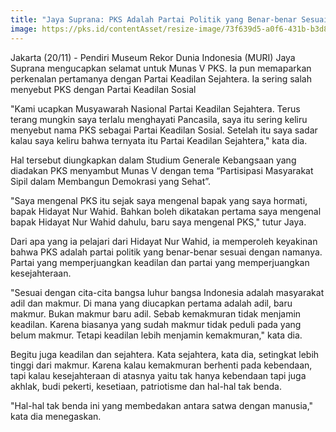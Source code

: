 ```yaml
---
title: "Jaya Suprana: PKS Adalah Partai Politik yang Benar-benar Sesuai dengan Namanya"
image: https://pks.id/contentAsset/resize-image/73f639d5-a0f6-431b-b3d8-8707257504e7/image/?byInode=true&h=768
---
```


Jakarta (20/11) - Pendiri Museum Rekor Dunia Indonesia (MURI) Jaya Suprana mengucapkan selamat untuk Munas V PKS. Ia pun memaparkan perkenalan pertamanya dengan Partai Keadilan Sejahtera. Ia sering salah menyebut PKS dengan Partai Keadilan Sosial

"Kami ucapkan Musyawarah Nasional Partai Keadilan Sejahtera. Terus terang mungkin saya terlalu menghayati Pancasila, saya itu sering keliru menyebut nama PKS sebagai Partai Keadilan Sosial.  Setelah itu saya sadar kalau saya keliru bahwa ternyata itu Partai Keadilan Sejahtera," kata dia.

Hal tersebut diungkapkan dalam Studium Generale Kebangsaan yang diadakan PKS menyambut Munas V dengan tema “Partisipasi Masyarakat Sipil dalam Membangun Demokrasi yang Sehat”.

"Saya mengenal PKS itu sejak saya mengenal bapak yang saya hormati, bapak Hidayat Nur Wahid. Bahkan boleh dikatakan pertama saya mengenal bapak Hidayat Nur Wahid dahulu, baru saya mengenal PKS," tutur Jaya.

Dari apa yang ia pelajari dari Hidayat Nur Wahid, ia memperoleh keyakinan bahwa PKS adalah partai politik yang benar-benar sesuai dengan namanya. Partai yang memperjuangkan keadilan dan partai yang memperjuangkan kesejahteraan.

"Sesuai dengan cita-cita bangsa luhur bangsa Indonesia adalah masyarakat adil dan makmur. Di mana yang diucapkan pertama adalah adil, baru makmur. Bukan makmur baru adil. Sebab kemakmuran tidak menjamin keadilan. Karena biasanya yang sudah makmur tidak peduli pada yang belum makmur. Tetapi keadilan lebih menjamin kemakmuran," kata dia.

Begitu juga keadilan dan sejahtera. Kata sejahtera, kata dia, setingkat lebih tinggi dari makmur. Karena kalau kemakmuran berhenti pada kebendaan, tapi kalau kesejahteraan di atasnya yaitu tak hanya kebendaan tapi juga akhlak, budi pekerti, kesetiaan, patriotisme dan hal-hal tak benda.

"Hal-hal tak benda ini yang membedakan antara satwa dengan manusia," kata dia menegaskan.